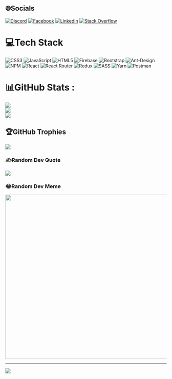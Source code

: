 
## 🌐Socials
[![Discord](https://img.shields.io/badge/Discord-%237289DA.svg?logo=discord&logoColor=white)](htttps://discord.gg/eHmHQZfZ) [![Facebook](https://img.shields.io/badge/Facebook-%231877F2.svg?logo=Facebook&logoColor=white)](https://facebook.com/TVD598/) [![LinkedIn](https://img.shields.io/badge/LinkedIn-%230077B5.svg?logo=linkedin&logoColor=white)](https://linkedin.com/in/dat-tran-8371ba242/) [![Stack Overflow](https://img.shields.io/badge/-Stackoverflow-FE7A16?logo=stack-overflow&logoColor=white)](https://stackoverflow.com/users/18803624/benita?tab=profile) 

# 💻Tech Stack
![CSS3](https://img.shields.io/badge/css3-%231572B6.svg?style=flat&logo=css3&logoColor=white) ![JavaScript](https://img.shields.io/badge/javascript-%23323330.svg?style=flat&logo=javascript&logoColor=%23F7DF1E) ![HTML5](https://img.shields.io/badge/html5-%23E34F26.svg?style=flat&logo=html5&logoColor=white) ![Firebase](https://img.shields.io/badge/firebase-%23039BE5.svg?style=flat&logo=firebase) ![Bootstrap](https://img.shields.io/badge/bootstrap-%23563D7C.svg?style=flat&logo=bootstrap&logoColor=white) ![Ant-Design](https://img.shields.io/badge/-AntDesign-%230170FE?style=flat&logo=ant-design&logoColor=white) ![NPM](https://img.shields.io/badge/NPM-%23000000.svg?style=flat&logo=npm&logoColor=white) ![React](https://img.shields.io/badge/react-%2320232a.svg?style=flat&logo=react&logoColor=%2361DAFB) ![React Router](https://img.shields.io/badge/React_Router-CA4245?style=flat&logo=react-router&logoColor=white) ![Redux](https://img.shields.io/badge/redux-%23593d88.svg?style=flat&logo=redux&logoColor=white) ![SASS](https://img.shields.io/badge/SASS-hotpink.svg?style=flat&logo=SASS&logoColor=white) ![Yarn](https://img.shields.io/badge/yarn-%232C8EBB.svg?style=flat&logo=yarn&logoColor=white) ![Postman](https://img.shields.io/badge/Postman-FF6C37?style=flat&logo=postman&logoColor=white)
# 📊GitHub Stats :
![](https://github-readme-stats.vercel.app/api?username=vandat598&theme=tokyonight&hide_border=false&include_all_commits=false&count_private=false)<br/>
![](https://github-readme-streak-stats.herokuapp.com/?user=vandat598&theme=tokyonight&hide_border=false)<br/>
![](https://github-readme-stats.vercel.app/api/top-langs/?username=vandat598&theme=tokyonight&hide_border=false&include_all_commits=false&count_private=false&layout=compact)

## 🏆GitHub Trophies
![](https://github-trophies.vercel.app/?username=vandat598&theme=tokyonight&no-frame=false&no-bg=false&margin-w=4)

### ✍️Random Dev Quote
![](https://quotes-github-readme.vercel.app/api?type=horizontal&theme=radical)

### 😂Random Dev Meme
<img src="https://random-memer.herokuapp.com/" width="512px"/>

---
[![](https://visitcount.itsvg.in/api?id=vandat598&icon=2&color=0)](https://visitcount.itsvg.in)
